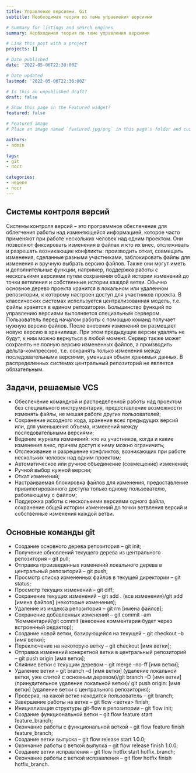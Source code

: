 ```yaml
---
title: Управление версиями. Git
subtitle: Необходимая теория по теме управления версиями 

# Summary for listings and search engines
summary: Необходимая теория по теме управления версиями 

# Link this post with a project
projects: []

# Date published
date: '2022-05-06T22:30:00Z'

# Date updated
lastmod: '2022-05-06T22:30:00Z'

# Is this an unpublished draft?
draft: false

# Show this page in the Featured widget?
featured: false

# Featured image
# Place an image named `featured.jpg/png` in this page's folder and customize its options here.

authors:
- admin

tags:
- git
- пост

categories:
- неделя
- пост
---
```


## Системы контроля версий

Системы контроля версий – это программное обеспечение для облегчения работы над изменяющейся информацией, которое часто применяют при работе нескольких человек над одним проектом. Они позволяют фиксировать изменения в файлах и кто их внес, отслеживать и разрешать возникающие конфликты: производить откат, совмещать изменения, сделанные разными участниками, заблокировать файлы для изменения и вручную выбрать версию файлов. Также они могут иметь и дополнительные функции, например, поддержка работы с несколькими версиями путем сохранения общей истории изменений до точки ветвления и собственные истории каждой ветви.
Обычно основное дерево проекта хранится в локальном или удаленном репозитории, к которому настроен доступ для участников проекта. В классических системах используется централизованная модель, т.е. файлы хранятся в едином репозитории. Большинство функций по управлению версиями выполняется специальным сервером. Пользователь перед началом работы с помощью команд получает нужную версию файлов. После внесения изменений он размещает новую версию в хранилище. При этом предыдущие версии удалять не будут, к ним можно вернуться в любой момент. Сервер также может сохранять не полную версию измененных файлов, а производить дельта-компрессию, т.е. сохранять только изменения между последовательными версиями, уменьшая объем хранимых данных. В распределенных системах центральный репозиторий не является обязательным.

## Задачи, решаемые VCS

- Обеспечение командной и распределенной работы над проектом без специального инструментария, предоставление возможности изменять файлы, не мешая работе других пользователей;
- Сохранение исходного кода, хранение всех предыдущих версий или, для уменьшения объема, изменений между последовательными версиями;
- Ведение журнала изменений: кто из участников, когда и какие изменения внес, причем доступ к нему можно ограничить;
- Отслеживание и разрешение конфликтов, возникающих при работе нескольких человек над одним проектом;
- Автоматическое или ручное объединение (совмещение) изменений;
- Ручной выбор нужной версии;
- Откат изменений;
- Настраиваемая блокировка файлов для изменения, предоставление привилегированного доступа только одному пользователю, работающему с файлом;
- Поддержка работы с несколькими версиями одного файла, сохранение общей истории изменений до точки ветвления версий и собственные изменения каждой ветви.

## Основные команды git

- Создание основного дерева репозитория – git init;
- Получение обновлений текущего дерева из центрального репозитория – git pull;
- Отправка произведенных изменений локального дерева в центральный репозиторий – git push;
- Просмотр списка измененных файлов в текущей директории – git status;
- Просмотр текущих изменений – git diff;
- Сохранение текущих изменений – git add . (все изменения)/git add [имена файлов] (некоторые изменения);
- Удаление из индекса репозитория – git rm [имена файлов];
- Сохранение добавленных изменений – git commit –am ‘Комментарий’/git commit (внесение комментария будет через встроенный редактор);
- Создание новой ветки, базирующейся на текущей – git checkout –b [имя ветки];
- Переключение на некоторую ветку – git checkout [имя ветки];
- Отправка изменений конкретной ветки в центральный репозиторий – git push origin [имя ветки];
- Слияние ветки с текущим деревом – git merge –no-ff [имя ветки];
- Удаление ветки – git branch –d [имя ветки] (удаление локальной ветки, уже слитой с основным деревом)/git branch –D [имя ветки] (принудительное удаление локальной ветки)/ git push origin: [имя ветки] (удаление ветки с центрального репозитория);
- Проверка, на какой ветке находится пользователь – git branch;
- Завершение работы на ветке – git flow <ветка> finish;
- Инициализация структуры git-flow в репозитории – git flow init;
- Создание функциональной ветки – git flow feature start feature_branch;
- Окончание работы с функциональной веткой – git flow feature finish feature_branch;
- Создание ветки выпуска – git flow release start 1.0.0;
- Окончание работы с веткой выпуска – git flow release finish 1.0.0;
- Создание ветки исправления – git flow hotfix start hotfix_branch;
- Окончание работы с веткой исправления – git flow hotfix finish hotfix_branch.
